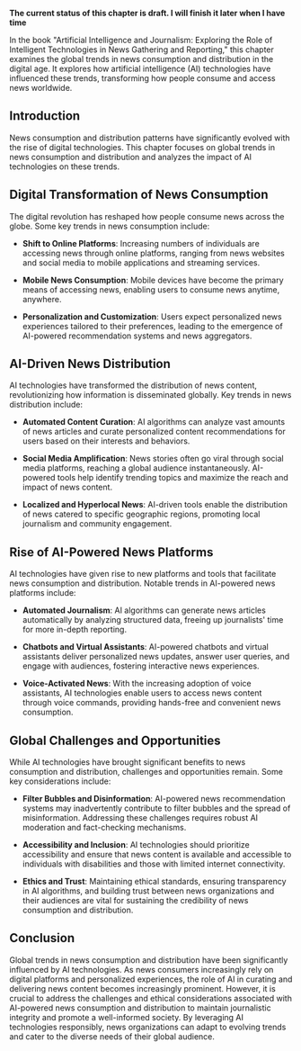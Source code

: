 **The current status of this chapter is draft. I will finish it later when I have time**

In the book "Artificial Intelligence and Journalism: Exploring the Role of Intelligent Technologies in News Gathering and Reporting," this chapter examines the global trends in news consumption and distribution in the digital age. It explores how artificial intelligence (AI) technologies have influenced these trends, transforming how people consume and access news worldwide.

Introduction
------------

News consumption and distribution patterns have significantly evolved with the rise of digital technologies. This chapter focuses on global trends in news consumption and distribution and analyzes the impact of AI technologies on these trends.

Digital Transformation of News Consumption
------------------------------------------

The digital revolution has reshaped how people consume news across the globe. Some key trends in news consumption include:

* **Shift to Online Platforms**: Increasing numbers of individuals are accessing news through online platforms, ranging from news websites and social media to mobile applications and streaming services.

* **Mobile News Consumption**: Mobile devices have become the primary means of accessing news, enabling users to consume news anytime, anywhere.

* **Personalization and Customization**: Users expect personalized news experiences tailored to their preferences, leading to the emergence of AI-powered recommendation systems and news aggregators.

AI-Driven News Distribution
---------------------------

AI technologies have transformed the distribution of news content, revolutionizing how information is disseminated globally. Key trends in news distribution include:

* **Automated Content Curation**: AI algorithms can analyze vast amounts of news articles and curate personalized content recommendations for users based on their interests and behaviors.

* **Social Media Amplification**: News stories often go viral through social media platforms, reaching a global audience instantaneously. AI-powered tools help identify trending topics and maximize the reach and impact of news content.

* **Localized and Hyperlocal News**: AI-driven tools enable the distribution of news catered to specific geographic regions, promoting local journalism and community engagement.

Rise of AI-Powered News Platforms
---------------------------------

AI technologies have given rise to new platforms and tools that facilitate news consumption and distribution. Notable trends in AI-powered news platforms include:

* **Automated Journalism**: AI algorithms can generate news articles automatically by analyzing structured data, freeing up journalists' time for more in-depth reporting.

* **Chatbots and Virtual Assistants**: AI-powered chatbots and virtual assistants deliver personalized news updates, answer user queries, and engage with audiences, fostering interactive news experiences.

* **Voice-Activated News**: With the increasing adoption of voice assistants, AI technologies enable users to access news content through voice commands, providing hands-free and convenient news consumption.

Global Challenges and Opportunities
-----------------------------------

While AI technologies have brought significant benefits to news consumption and distribution, challenges and opportunities remain. Some key considerations include:

* **Filter Bubbles and Disinformation**: AI-powered news recommendation systems may inadvertently contribute to filter bubbles and the spread of misinformation. Addressing these challenges requires robust AI moderation and fact-checking mechanisms.

* **Accessibility and Inclusion**: AI technologies should prioritize accessibility and ensure that news content is available and accessible to individuals with disabilities and those with limited internet connectivity.

* **Ethics and Trust**: Maintaining ethical standards, ensuring transparency in AI algorithms, and building trust between news organizations and their audiences are vital for sustaining the credibility of news consumption and distribution.

Conclusion
----------

Global trends in news consumption and distribution have been significantly influenced by AI technologies. As news consumers increasingly rely on digital platforms and personalized experiences, the role of AI in curating and delivering news content becomes increasingly prominent. However, it is crucial to address the challenges and ethical considerations associated with AI-powered news consumption and distribution to maintain journalistic integrity and promote a well-informed society. By leveraging AI technologies responsibly, news organizations can adapt to evolving trends and cater to the diverse needs of their global audience.
